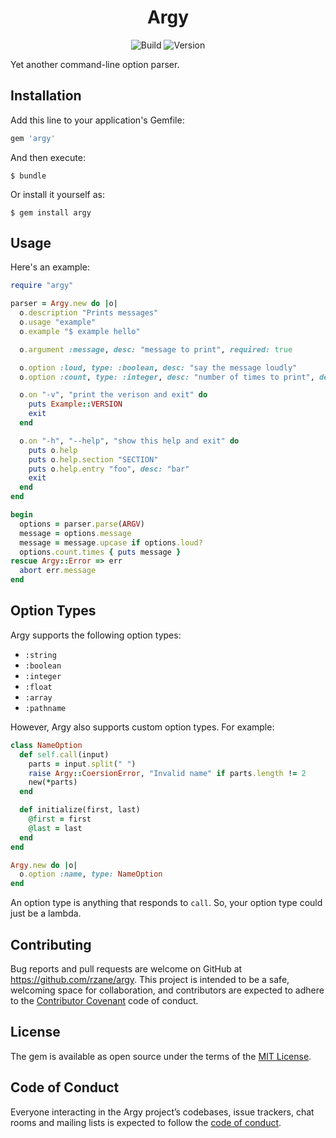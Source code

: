 <h1 align="center">Argy</h1>

<div align="center">

![Build](https://github.com/rzane/argy/workflows/Build/badge.svg)
![Version](https://img.shields.io/gem/v/argy)

</div>

Yet another command-line option parser.

## Installation

Add this line to your application's Gemfile:

```ruby
gem 'argy'
```

And then execute:

    $ bundle

Or install it yourself as:

    $ gem install argy

## Usage

Here's an example:

```ruby
require "argy"

parser = Argy.new do |o|
  o.description "Prints messages"
  o.usage "example"
  o.example "$ example hello"

  o.argument :message, desc: "message to print", required: true

  o.option :loud, type: :boolean, desc: "say the message loudly"
  o.option :count, type: :integer, desc: "number of times to print", default: 1

  o.on "-v", "print the verison and exit" do
    puts Example::VERSION
    exit
  end

  o.on "-h", "--help", "show this help and exit" do
    puts o.help
    puts o.help.section "SECTION"
    puts o.help.entry "foo", desc: "bar"
    exit
  end
end

begin
  options = parser.parse(ARGV)
  message = options.message
  message = message.upcase if options.loud?
  options.count.times { puts message }
rescue Argy::Error => err
  abort err.message
end
```

## Option Types

Argy supports the following option types:

- `:string`
- `:boolean`
- `:integer`
- `:float`
- `:array`
- `:pathname`

However, Argy also supports custom option types. For example:

```ruby
class NameOption
  def self.call(input)
    parts = input.split(" ")
    raise Argy::CoersionError, "Invalid name" if parts.length != 2
    new(*parts)
  end

  def initialize(first, last)
    @first = first
    @last = last
  end
end

Argy.new do |o|
  o.option :name, type: NameOption
end
```

An option type is anything that responds to `call`. So, your option type could just be a lambda.

## Contributing

Bug reports and pull requests are welcome on GitHub at https://github.com/rzane/argy. This project is intended to be a safe, welcoming space for collaboration, and contributors are expected to adhere to the [Contributor Covenant](http://contributor-covenant.org) code of conduct.

## License

The gem is available as open source under the terms of the [MIT License](https://opensource.org/licenses/MIT).

## Code of Conduct

Everyone interacting in the Argy project’s codebases, issue trackers, chat rooms and mailing lists is expected to follow the [code of conduct](https://github.com/rzane/argy/blob/master/CODE_OF_CONDUCT.md).
